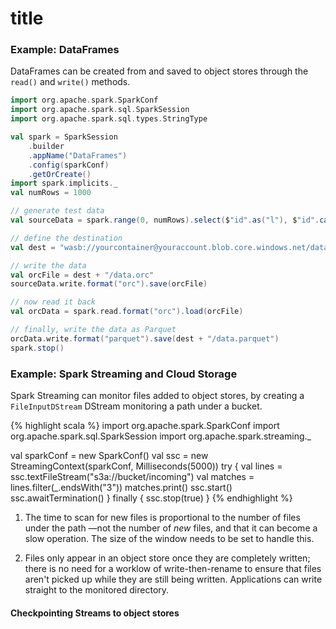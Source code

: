 <!---
  Licensed under the Apache License, Version 2.0 (the "License");
  you may not use this file except in compliance with the License.
  You may obtain a copy of the License at
  
   http://www.apache.org/licenses/LICENSE-2.0
  
  Unless required by applicable law or agreed to in writing, software
  distributed under the License is distributed on an "AS IS" BASIS,
  WITHOUT WARRANTIES OR CONDITIONS OF ANY KIND, either express or implied.
  See the License for the specific language governing permissions and
  limitations under the License. See accompanying LICENSE file.
-->

# title


### <a name="dataframes"></a>Example: DataFrames

DataFrames can be created from and saved to object stores through the `read()` and `write()` methods.

```scala
import org.apache.spark.SparkConf
import org.apache.spark.sql.SparkSession
import org.apache.spark.sql.types.StringType

val spark = SparkSession
    .builder
    .appName("DataFrames")
    .config(sparkConf)
    .getOrCreate()
import spark.implicits._
val numRows = 1000

// generate test data
val sourceData = spark.range(0, numRows).select($"id".as("l"), $"id".cast(StringType).as("s"))

// define the destination
val dest = "wasb://yourcontainer@youraccount.blob.core.windows.net/dataframes"

// write the data
val orcFile = dest + "/data.orc"
sourceData.write.format("orc").save(orcFile)

// now read it back
val orcData = spark.read.format("orc").load(orcFile)

// finally, write the data as Parquet
orcData.write.format("parquet").save(dest + "/data.parquet")
spark.stop()
```

### <a name="streaming"></a>Example: Spark Streaming and Cloud Storage

Spark Streaming can monitor files added to object stores, by
creating a `FileInputDStream` DStream monitoring a path under a bucket.

{% highlight scala %}
import org.apache.spark.SparkConf
import org.apache.spark.sql.SparkSession
import org.apache.spark.streaming._

val sparkConf = new SparkConf()
val ssc = new StreamingContext(sparkConf, Milliseconds(5000))
try {
  val lines = ssc.textFileStream("s3a://bucket/incoming")
  val matches = lines.filter(_.endsWith("3"))
  matches.print()
  ssc.start()
  ssc.awaitTermination()
} finally {
  ssc.stop(true)
}
{% endhighlight %}

1. The time to scan for new files is proportional to the number of files
under the path —not the number of *new* files, and that it can become a slow operation.
The size of the window needs to be set to handle this.

1. Files only appear in an object store once they are completely written; there
is no need for a worklow of write-then-rename to ensure that files aren't picked up
while they are still being written. Applications can write straight to the monitored directory.



#### <a name="checkpointing"></a>Checkpointing Streams to object stores

